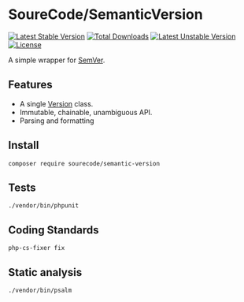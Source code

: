 
# SoureCode/SemanticVersion

[![Latest Stable Version](https://poser.pugx.org/sourecode/semantic-version/v)](//packagist.org/packages/sourecode/semantic-version)
[![Total Downloads](https://poser.pugx.org/sourecode/semantic-version/downloads)](//packagist.org/packages/sourecode/semantic-version)
[![Latest Unstable Version](https://poser.pugx.org/sourecode/semantic-version/v/unstable)](//packagist.org/packages/sourecode/semantic-version)
[![License](https://poser.pugx.org/sourecode/semantic-version/license)](//packagist.org/packages/sourecode/semantic-version)

A simple wrapper for [SemVer](https://semver.org/).

## Features

- A single [Version](src/Version.php) class.
- Immutable, chainable, unambiguous API.
- Parsing and formatting

## Install

```
composer require sourecode/semantic-version
```

## Tests

```
./vendor/bin/phpunit
```

## Coding Standards

```
php-cs-fixer fix
```

## Static analysis

```
./vendor/bin/psalm
```
